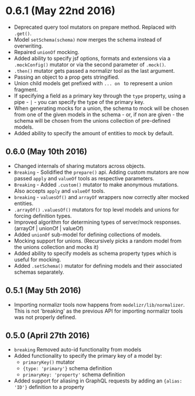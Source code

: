 # 0.6.1 (May 22nd 2016)

+ Deprecated query tool mutators on prepare method. Replaced with `.get()`.
+ Model `setSchema(schema)` now merges the schema instead of overwriting.
+ Repaired `unionOf` mocking.
+ Added ability to specify jsf options, formats and extensions via a `.mockConfig()` mutator or via the second parameter of `.mock()`.
+ `.then()` mutator gets passed a normalizr tool as the last argument.
+ Passing an object to a prop gets stringified.
+ Union child models get prefixed with `... on ` to represent a union fragment.
+ If specifying a field as a primary key through the `type` property, using a pipe - `|` - you can specify the type of the primary key.
+ When generating mocks for a union, the schema to mock will be chosen from one of the given models in the schema - or, if non are given - the
schema will be chosen from the unions collection of pre-defined models.
+ Added ability to specify the amount of entities to mock by default.

## 0.6.0 (May 10th 2016)

+ Changed internals of sharing mutators across objects.
+ `Breaking` - Solidified the `prepare()` api. Adding custom mutators are now passed `apply` and `valueOf` tools as respective parameters.
+ `Breaking` - Added `.custom()` mutator to make anonymous mutations. Also accepts `apply` and `valueOf` tools.
+ `breaking` - `valuesOf()` and `arrayOf` wrappers now correctly alter mocked entities.
+ `.arrayOf()` `.valuesOf()` mutators for top level models and unions for forcing definition types.
+ Improved algorithm for determining types of server/mock responses. (arrayOf | unionOf | valueOf)
+ Added `unionOf` sub-model for defining collections of models.
+ Mocking support for unions. (Recursively picks a random model from the unions collection and mocks it)
+ Added ability to specify models as schema property types which is useful for mocking.
+ Added `.setSchema()` mutator for defining models and their associated schemas separately.

## 0.5.1 (May 5th 2016)

+ Importing normalizr tools now happens from `modelizr/lib/normalizer`. This is not 'breaking' as
the previous API for importing normalizr tools was not properly defined.

## 0.5.0 (April 27th 2016)

+ `breaking` Removed auto-id functionality from models
+ Added functionality to specify the primary key of a model by:
    + `primaryKey()` mutator
    + `{type: 'primary'}` schema definition
    + `primaryKey: 'property'` schema definition
+ Added support for aliasing in GraphQL requests by adding an `{alias: 'ID'}` definition to a property